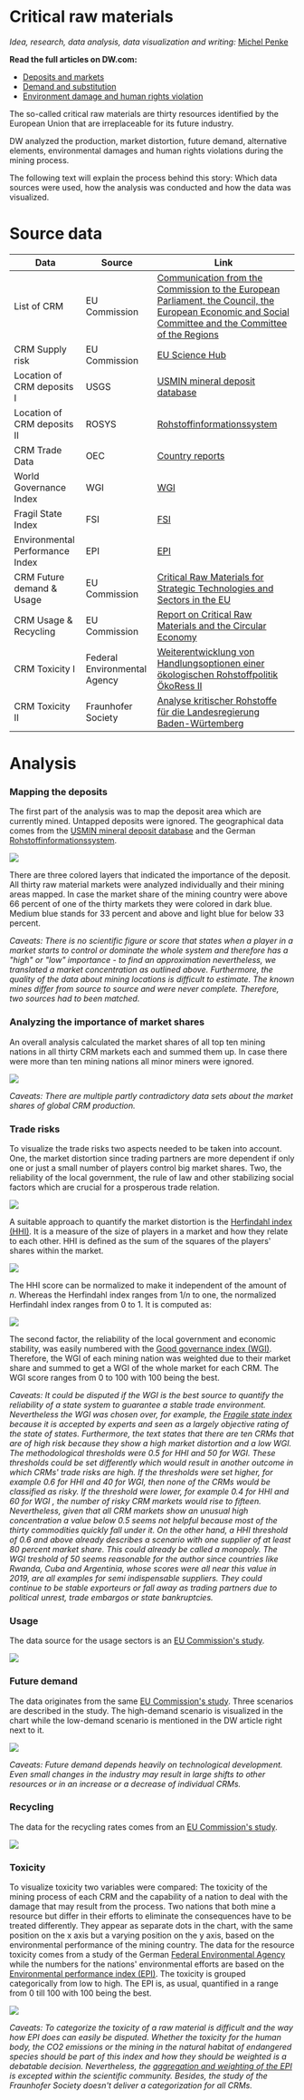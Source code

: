
# Critical raw materials

_Idea, research, data analysis, data visualization and writing:_  [Michel Penke](https://michelpenke.de)


**Read the full articles on DW.com:**
- [Deposits and markets](https://www.dw.com/en/xxx)
- [Demand and substitution](https://www.dw.com/en/xxx)
- [Environment damage and human rights violation](https://www.dw.com/en/xxx)

The so-called critical raw materials are thirty resources identified by the European Union that are irreplaceable for its future industry. 

DW analyzed the production, market distortion, future demand, alternative elements, environmental damages and human rights violations during the mining process.  

The following text will explain the process behind this story: Which data sources were used, how the analysis was conducted and how the data was visualized.

# Source data



| **Data** | **Source** | **Link** |
| --- | --- | --- |
| List of CRM | EU Commission| [Communication from the Commission to the European Parliament, the Council, the European Economic and Social Committee and the Committee of the Regions](https://eur-lex.europa.eu/legal-content/EN/TXT/?uri=CELEX:52020DC0474)|
| CRM Supply risk | EU Commission| [EU Science Hub](https://rmis.jrc.ec.europa.eu/?page=crm-list-2020-e294f6)|
| Location of CRM deposits I | USGS | [USMIN mineral deposit database](https://mrdata.usgs.gov/general/map-global.html#home)|
| Location of CRM deposits II | ROSYS | [Rohstoffinformationssystem](https://rosys.dera.bgr.de/mapapps/resources/apps/rosys/index.html)|
| CRM Trade Data | OEC| [Country reports](https://legacy.oec.world/en/resources/data/)|
| World Governance Index| WGI | [WGI](https://info.worldbank.org/governance/wgi/)|
| Fragil State Index | FSI | [FSI](https://fragilestatesindex.org/data/)|
| Environmental Performance Index | EPI| [EPI](https://epi.yale.edu/epi-results/2020/component/epi)|
| CRM Future demand & Usage| EU Commission | [Critical Raw Materials for Strategic Technologies and Sectors in the EU](https://rmis.jrc.ec.europa.eu/uploads/CRMs_for_Strategic_Technologies_and_Sectors_in_the_EU_2020.pdf)|
| CRM Usage & Recycling | EU Commission | [Report on Critical Raw Materials and the Circular Economy](http://publications.europa.eu/resource/cellar/d1be1b43-e18f-11e8-b690-01aa75ed71a1.0001.01/DOC_1)|
| CRM Toxicity I | Federal Environmental Agency | [Weiterentwicklung von Handlungsoptionen einer ökologischen Rohstoffpolitik ÖkoRess II](https://www.umweltbundesamt.de/sites/default/files/medien/1410/publikationen/2020-06-17_texte_79-2020_oekoressii_abschlussbericht.pdf)|
| CRM Toxicity II | Fraunhofer Society| [Analyse kritischer Rohstoffe für die Landesregierung Baden-Würtemberg](https://um.baden-wuerttemberg.de/fileadmin/redaktion/m-um/intern/Dateien/Dokumente/2_Presse_und_Service/Publikationen/Wirtschaft/2014_Studie_Analyse_kritischer_Rohstoffe_fuer_die_Landesstrategie_BW.pdf)|

# Analysis
### Mapping the deposits
The first part of the analysis was to map the deposit area which are currently mined. Untapped deposits were ignored. The geographical data comes from the [USMIN mineral deposit database](https://mrdata.usgs.gov/general/map-global.html#home) and the German [Rohstoffinformationssystem](https://rosys.dera.bgr.de/mapapps/resources/apps/rosys/index.html). 

![](graphics/map_crm.png)

There are three colored layers that indicated the importance of the deposit. All thirty raw material markets were analyzed individually and their mining areas mapped. In case the market share of the mining country were above 66 percent of one of the thirty markets they were colored in dark blue. Medium blue stands for 33 percent and above and light blue for below 33 percent.

_Caveats: There is no scientific figure or score that states when a player in a market starts to control or dominate the whole system and therefore has a "high" or "low" importance - to find an approximation nevertheless, we translated a market concentration as outlined above. Furthermore, the quality of the data about mining locations is difficult to estimate. The known mines differ from source to source and were never complete. Therefore, two sources had to been matched._
### Analyzing the importance of market shares
An overall analysis calculated the market shares of all top ten mining nations in all thirty CRM markets each and summed them up. In case there were more than ten mining nations all minor miners were ignored. 

![](graphics/treemap_crm.png)

_Caveats: There are multiple partly contradictory data sets about the market shares of global CRM production._ 
### Trade risks
To visualize the trade risks two aspects needed to be taken into account. One, the market distortion since trading partners are more dependent if only one or just a small number of players control big market shares. Two, the reliability of the local government, the rule of law and other stabilizing social factors which are crucial for a prosperous trade relation. 

![](graphics/scatterplot_crm.png)

A suitable approach to quantify the market distortion is the [Herfindahl index (HHI)](https://journals.sagepub.com/doi/10.1177/0003603X9504000206). It is a measure of the size of players in a market and how they relate to each other. HHI is defined as the sum of the squares of the players' shares within the market. 

<img src="https://render.githubusercontent.com/render/math?math=H :=\sum_{i=1}^N a^2_i">

The HHI score can be normalized to make it independent of the amount of _n_. Whereas the Herfindahl index ranges from 1/_n_ to one, the normalized Herfindahl index ranges from 0 to 1. It is computed as:

<img src="https://render.githubusercontent.com/render/math?math=H :={{H - {1\over n}}\over{1 -{1\over n}}}">

The second factor, the reliability of the local government and economic stability, was easily numbered with the [Good governance index (WGI)](https://info.worldbank.org/governance/wgi/). Therefore, the WGI of each mining nation was weighted due to their market share and summed to get a WGI of the whole market for each CRM. The WGI score ranges from 0 to 100 with 100 being the best. 

_Caveats: It could be disputed if the WGI is the best source to quantify the reliability of a state system to guarantee a stable trade environment. Nevertheless the WGI was chosen over, for example, the [Fragile state index](https://nationalinterest.org/blog/the-buzz/the-fatally-flawed-fragile-states-index-10878) because it is accepted by experts and seen as a largely objective rating of the state of states. Furthermore, the text states that there are ten CRMs that are of high risk because they show a high market distortion and a low WGI. The methodological thresholds were 0.5 for HHI and 50 for WGI. These thresholds could be set differently which would result in another outcome in which CRMs' trade risks are high. If the thresholds were set higher, for example 0.6 for HHI and 40 for WGI, then none of the CRMs would be classified as risky. If the threshold were lower, for example 0.4 for HHI and 60 for WGI , the number of risky CRM markets would rise to fifteen. Nevertheless, given that all CRM markets show an unusual high concentration a value below 0.5 seems not helpful because most of the thirty commodities quickly fall under it. On the other hand, a HHI threshold of 0.6 and above already describes a scenario with one supplier of at least 80 percent market share. This could already be called a monopoly.  The WGI treshold of 50 seems reasonable for the author since countries like Rwanda, Cuba and Argentinia, whose scores were all near this value in 2019, are all examples for semi indispensable suppliers. They could continue to be stable exporteurs or fall away as trading partners due to political unrest, trade embargos or state bankruptcies._
### Usage
The data source for the usage sectors is an [EU Commission's study](https://rmis.jrc.ec.europa.eu/uploads/CRMs_for_Strategic_Technologies_and_Sectors_in_the_EU_2020.pdf). 

![](graphics/typochart_crm_2.png)

### Future demand
The data originates from the same [EU Commission's study](https://rmis.jrc.ec.europa.eu/uploads/CRMs_for_Strategic_Technologies_and_Sectors_in_the_EU_2020.pdf). Three scenarios are described in the study. The high-demand scenario is visualized in the chart while the low-demand scenario is mentioned in the DW article right next to it. 

![](graphics/typochart_crm_1.png)

_Caveats: Future demand depends heavily on technological development. Even small changes in the industry may result in large shifts to other resources or in an increase or a decrease of individual CRMs._
### Recycling
The data for the recycling rates comes from an [EU Commission's study](http://publications.europa.eu/resource/cellar/d1be1b43-e18f-11e8-b690-01aa75ed71a1.0001.01/DOC_1). 

![](graphics/columnchart_crm.png)

### Toxicity
To visualize toxicity two variables were compared: The toxicity of the mining process of each CRM and the capability of a nation to deal with the damage that may result from the process. Two nations that both mine a resource but differ in their efforts to eliminate the consequences have to be treated differently. They appear as separate dots in the chart, with the same position on the x axis but a varying position on the y axis, based on the environmental performance of the mining country. 
The data for the resource toxicity comes from a study of the German [Federal Environmental Agency](https://www.umweltbundesamt.de/sites/default/files/medien/1410/publikationen/2020-06-17_texte_79-2020_oekoressii_abschlussbericht.pdf) while the numbers for the nations' environmental efforts are based on the [Environmental performance index (EPI)](https://epi.yale.edu/epi-results/2020/component/epi). The toxicity is grouped categorically from low to high. The EPI is, as usual, quantified in a range from 0 till 100 with 100 being the best. 

![](graphics/scatterplot_category_crm.png)

_Caveats: To categorize the toxicity of a raw material is difficult and the way how EPI does can easily be disputed. Whether the toxicity for the human body, the CO2 emissions or the mining in the natural habitat of endangered species should be part of this index and how they should be weighted is a debatable decision. Nevertheless, the [aggregation and weighting of the EPI](https://epi.yale.edu/downloads/epi2020technicalappendix20200803.pdf) is excepted within the scientific community. Besides, the study of the Fraunhofer Society doesn't deliver a categorization for all CRMs._





